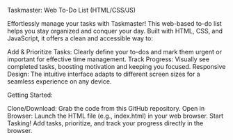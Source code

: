 Taskmaster: Web To-Do List (HTML/CSS/JS)

Effortlessly manage your tasks with Taskmaster! This web-based to-do list helps you stay organized and conquer your day. Built with HTML, CSS, and JavaScript, it offers a clean and accessible way to:

Add & Prioritize Tasks: Clearly define your to-dos and mark them urgent or important for effective time management.
Track Progress: Visually see completed tasks, boosting motivation and keeping you focused.
Responsive Design: The intuitive interface adapts to different screen sizes for a seamless experience on any device.

Getting Started:

Clone/Download: Grab the code from this GitHub repository.
Open in Browser: Launch the HTML file (e.g., index.html) in your web browser.
Start Tasking! Add tasks, prioritize, and track your progress directly in the browser.
